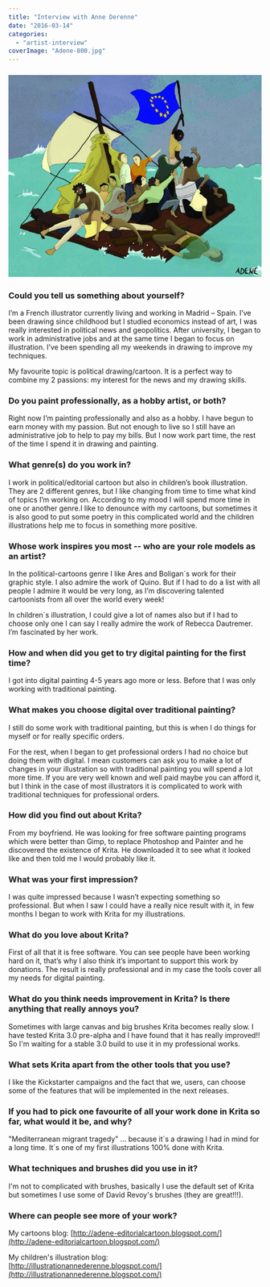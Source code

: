 ```yaml
---
title: "Interview with Anne Derenne"
date: "2016-03-14"
categories: 
  - "artist-interview"
coverImage: "Adene-800.jpg"
---
```


### ![Adene-800](images/Adene-800.jpg)

### Could you tell us something about yourself?

I’m a French illustrator currently living and working in Madrid – Spain. I’ve been drawing since childhood but I studied economics instead of art, I was really interested in political news and geopolitics. After university, I began to work in administrative jobs and at the same time I began to focus on illustration. I’ve been spending all my weekends in drawing to improve my techniques.

My favourite topic is political drawing/cartoon. It is a perfect way to combine my 2 passions: my interest for the news and my drawing skills.

### Do you paint professionally, as a hobby artist, or both?

Right now I’m painting professionally and also as a hobby. I have begun to earn money with my passion. But not enough to live so I still have an administrative job to help to pay my bills. But I now work part time, the rest of the time I spend it in drawing and painting.

### What genre(s) do you work in?

I work in political/editorial cartoon but also in children’s book illustration. They are 2 different genres, but I like changing from time to time what kind of topics I’m working on. According to my mood I will spend more time in one or another genre.I like to denounce with my cartoons, but sometimes it is also good to put some poetry in this complicated world and the children illustrations help me to focus in something more positive.

### Whose work inspires you most -- who are your role models as an artist?

In the political-cartoons genre I like Ares and Boligan´s work for their graphic style. I also admire the work of Quino. But if I had to do a list with all people I admire it would be very long, as I’m discovering talented cartoonists from all over the world every week!

In children´s illustration, I could give a lot of names also but if I had to choose only one I can say I really admire the work of Rebecca Dautremer. I’m fascinated by her work.

### How and when did you get to try digital painting for the first time?

I got into digital painting 4-5 years ago more or less. Before that I was only working with traditional painting.

### What makes you choose digital over traditional painting?

I still do some work with traditional painting, but this is when I do things for myself or for really specific orders.

For the rest, when I began to get professional orders I had no choice but doing them with digital. I mean customers can ask you to make a lot of changes in your illustration so with traditional painting you will spend a lot more time. If you are very well known and well paid maybe you can afford it, but I think in the case of most illustrators it is complicated to work with traditional techniques for professional orders.

### How did you find out about Krita?

From my boyfriend. He was looking for free software painting programs which were better than Gimp, to replace Photoshop and Painter and he discovered the existence of Krita. He downloaded it to see what it looked like and then told me I would probably like it.

### What was your first impression?

I was quite impressed because I wasn’t expecting something so professional. But when I saw I could have a really nice result with it, in few months I began to work with Krita for my illustrations.

### What do you love about Krita?

First of all that it is free software. You can see people have been working hard on it, that’s why I also think it’s important to support this work by donations. The result is really professional and in my case the tools cover all my needs for digital painting.

### What do you think needs improvement in Krita? Is there anything that really annoys you?

Sometimes with large canvas and big brushes Krita becomes really slow. I have tested Krita 3.0 pre-alpha and I have found that it has really improved!! So I'm waiting for a stable 3.0 build to use it in my professional works.

### What sets Krita apart from the other tools that you use?

I like the Kickstarter campaigns and the fact that we, users, can choose some of the features that will be implemented in the next releases.

### If you had to pick one favourite of all your work done in Krita so far, what would it be, and why?

"Mediterranean migrant tragedy" … because it´s a drawing I had in mind for a long time. It´s one of my first illustrations 100% done with Krita.

### What techniques and brushes did you use in it?

I'm not to complicated with brushes, basically I use the default set of Krita but sometimes I use some of David Revoy's brushes (they are great!!!).

### Where can people see more of your work?

My cartoons blog: [http://adene-editorialcartoon.blogspot.com/](http://adene-editorialcartoon.blogspot.com/)

My children's illustration blog: [http://illustrationannederenne.blogspot.com/](http://illustrationannederenne.blogspot.com/)
